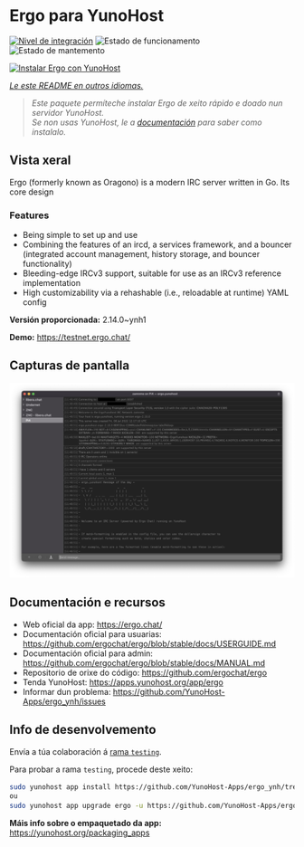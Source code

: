 <!--
NOTA: Este README foi creado automáticamente por <https://github.com/YunoHost/apps/tree/master/tools/readme_generator>
NON debe editarse manualmente.
-->

# Ergo para YunoHost

[![Nivel de integración](https://dash.yunohost.org/integration/ergo.svg)](https://ci-apps.yunohost.org/ci/apps/ergo/) ![Estado de funcionamento](https://ci-apps.yunohost.org/ci/badges/ergo.status.svg) ![Estado de mantemento](https://ci-apps.yunohost.org/ci/badges/ergo.maintain.svg)

[![Instalar Ergo con YunoHost](https://install-app.yunohost.org/install-with-yunohost.svg)](https://install-app.yunohost.org/?app=ergo)

*[Le este README en outros idiomas.](./ALL_README.md)*

> *Este paquete permíteche instalar Ergo de xeito rápido e doado nun servidor YunoHost.*  
> *Se non usas YunoHost, le a [documentación](https://yunohost.org/install) para saber como instalalo.*

## Vista xeral

Ergo (formerly known as Oragono) is a modern IRC server written in Go. Its core design 

### Features

- Being simple to set up and use
- Combining the features of an ircd, a services framework, and a bouncer (integrated account management, history storage, and bouncer functionality)
- Bleeding-edge IRCv3 support, suitable for use as an IRCv3 reference implementation
- High customizability via a rehashable (i.e., reloadable at runtime) YAML config



**Versión proporcionada:** 2.14.0~ynh1

**Demo:** <https://testnet.ergo.chat/>

## Capturas de pantalla

![Captura de pantalla de Ergo](./doc/screenshots/textual.jpg)

## Documentación e recursos

- Web oficial da app: <https://ergo.chat/>
- Documentación oficial para usuarias: <https://github.com/ergochat/ergo/blob/stable/docs/USERGUIDE.md>
- Documentación oficial para admin: <https://github.com/ergochat/ergo/blob/stable/docs/MANUAL.md>
- Repositorio de orixe do código: <https://github.com/ergochat/ergo>
- Tenda YunoHost: <https://apps.yunohost.org/app/ergo>
- Informar dun problema: <https://github.com/YunoHost-Apps/ergo_ynh/issues>

## Info de desenvolvemento

Envía a túa colaboración á [rama `testing`](https://github.com/YunoHost-Apps/ergo_ynh/tree/testing).

Para probar a rama `testing`, procede deste xeito:

```bash
sudo yunohost app install https://github.com/YunoHost-Apps/ergo_ynh/tree/testing --debug
ou
sudo yunohost app upgrade ergo -u https://github.com/YunoHost-Apps/ergo_ynh/tree/testing --debug
```

**Máis info sobre o empaquetado da app:** <https://yunohost.org/packaging_apps>
